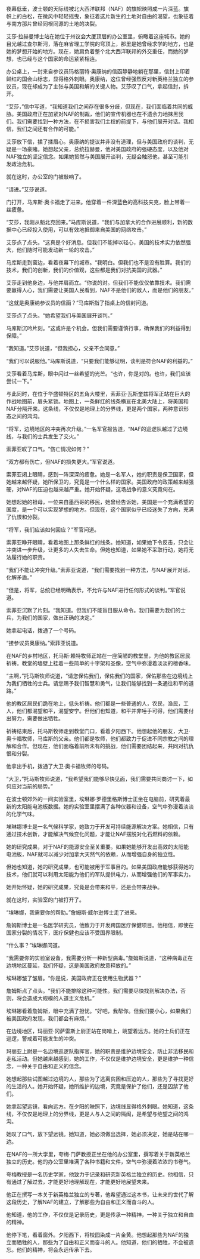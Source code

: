 夜幕低垂，波士顿的天际线被北大西洋联邦（NAF）的旗帜映照成一片深蓝。旗帜上的白松，在微风中轻轻摇曳，象征着这片新生的土地对自由的渴望，也象征着与南方那片曾经同根同源的土地的决裂。

艾莎·拉赫曼博士站在她位于州议会大厦顶层的办公室里，俯瞰着这座城市。她的目光越过查尔斯河，落在麻省理工学院的穹顶上，那里是她曾经求学的地方，也是她的梦想开始的地方。现在，她肩负着整个北大西洋联邦的外交重任，而她的梦想，也已经与这个国家的命运紧紧相连。

办公桌上，一封来自参议员玛格丽特·奥康纳的信函静静地躺在那里，信封上印着鲜红的国会山标志，显得格外刺眼。奥康纳，这位曾经强烈反对新英格兰独立的参议员，现在却成为了主张与美国和解的关键人物。艾莎叹了口气，拿起信封，拆开。

“艾莎，”信中写道，“我知道我们之间存在很多分歧，但现在，我们面临着共同的威胁。美国政府正在加紧对NAF的制裁，他们的宣传机器也在不遗余力地抹黑我们。我们需要找到一种方法，在不损害我们主权的前提下，与他们展开对话。我相信，我们之间还有合作的可能。”

艾莎放下信，揉了揉眉心。奥康纳的提议并非没有道理，但与美国政府的谈判，无疑是一场豪赌。她想起父亲，总统拉赫曼，他对美国政府的强硬态度，以及他对NAF独立的坚定信念。如果她贸然与美国展开谈判，无疑会触怒他，甚至可能引发政治危机。

就在这时，办公室的门被敲响了。

“请进。”艾莎说道。

门打开，马库斯·奥卡福走了进来。他穿着一件深蓝色的高科技夹克，脸上带着一丝疲惫。

“艾莎，我刚从魁北克回来。”马库斯说道，“我们与加拿大的合作进展顺利，新的数据中心已经投入使用，可以有效地抵御来自美国的网络攻击。”

艾莎点了点头。“这真是个好消息。但我们不能掉以轻心，美国的技术实力依然强大，他们随时可能发动新一轮的攻击。”

马库斯走到窗边，看着夜幕下的城市。“我明白。但我们也不是没有胜算。我们的技术，我们的创新，我们的价值观，这些都是我们对抗美国的武器。”

艾莎走到他身边，与他并肩而立。“你说的对。但我们不能仅仅依靠技术。我们需要赢得人心，我们需要让美国人民看到，NAF不是他们的敌人，而是他们的朋友。”

“这就是奥康纳参议员的信函？”马库斯指了指桌上的信封问道。

艾莎点了点头。“她希望我们与美国展开谈判。”

马库斯沉吟片刻。“这或许是个机会。但我们需要谨慎行事，确保我们的利益得到保障。”

“我知道。”艾莎说道，“但我担心，父亲不会同意。”

“我们可以说服他。”马库斯说道，“只要我们能够证明，谈判是符合NAF的利益的。”

艾莎看着马库斯，眼中闪过一丝希望的光芒。“也许，你是对的。也许，我们应该尝试一下。”

与此同时，在位于华盛顿特区的五角大楼里，索菲亚·瓦斯奎兹将军正站在巨大的作战地图前，眉头紧锁。地图上，一条鲜红的线条横亘在北美大陆上，将美国和NAF分隔开来。这条线，不仅仅是地理上的分界线，更是两个国家，两种意识形态之间的鸿沟。

“将军，边境地区的冲突再次升级。”一名军官报告道，“NAF的巡逻队越过了边境线，与我们的士兵发生了交火。”

索菲亚叹了口气。“伤亡情况如何？”

“双方都有伤亡，但NAF的损失更大。”军官说道。

索菲亚闭上眼睛，感到一阵深深的疲惫。她是一名军人，她的职责是保卫国家，但她越来越怀疑，她所保卫的，究竟是一个什么样的国家。美国政府的政策越来越强硬，对NAF的压迫也越来越严重。她开始怀疑，这场战争的意义究竟何在。

她想起她的祖母，一位来自墨西哥的移民，她曾经告诉她，美国是一个充满希望的国度，是一个可以实现梦想的地方。但现在，这个国家似乎已经迷失了方向，充满了仇恨和分裂。

“将军，我们应该如何回应？”军官问道。

索菲亚睁开眼睛，看着地图上那条鲜红的线条。她知道，如果她下令反击，只会让冲突进一步升级，让更多的人失去生命。但她也知道，如果她不采取行动，她将无法履行她的职责。

“我们不能让冲突升级。”索菲亚说道，“我们需要找到一种方法，与NAF展开对话，化解矛盾。”

“但是，将军，总统已经明确表示，不允许与NAF进行任何形式的谈判。”军官说道。

索菲亚沉默了片刻。“我知道。但我们不能盲目服从命令。我们需要为我们的士兵，为我们的国家，做出正确的决定。”

她拿起电话，拨通了一个号码。

“接参议员奥康纳。”索菲亚说道。

在NAF的乡村地区，托马斯·赖特牧师正站在一座简陋的教堂里，为他的教区居民祈祷。教堂的墙壁上挂着一些简单的十字架和圣像，空气中弥漫着淡淡的檀香味。

“主啊，”托马斯牧师说道，“请您保佑我们，保佑我们的国家，保佑那些在边境线上为我们牺牲的士兵。请您赐予我们智慧和勇气，让我们能够找到一条通往和平的道路。”

他的教区居民们跪在地上，低头祈祷。他们都是一些普通的人，农民，渔民，工人，他们都渴望和平，渴望安宁。但他们也知道，和平并非唾手可得，他们需要付出努力，需要做出牺牲。

祈祷结束后，托马斯牧师走到教堂门口，看着夕阳西下。他想起他的朋友，大卫·奥卡福牧师，马库斯的父亲。他们都是牧师，他们都致力于促进不同宗教之间的理解和合作。但现在，他们面临着前所未有的挑战，他们需要团结起来，共同对抗仇恨和分裂。

他拿出手机，拨通了大卫·奥卡福牧师的号码。

“大卫，”托马斯牧师说道，“我希望我们能够尽快见面，我们需要共同商讨一下，如何应对当前的局势。”

在波士顿郊外的一间实验室里，埃琳娜·罗德里格斯博士正坐在电脑前，研究着最新的太阳能电池板数据。她的实验室里摆满了各种仪器和设备，空气中弥漫着淡淡的化学气味。

埃琳娜博士是一名气候科学家，她致力于开发可持续能源解决方案。她相信，只有通过技术创新，才能解决气候变化问题，才能让NAF摆脱对化石燃料的依赖。

她的研究成果，对于NAF的能源安全至关重要。如果她能够开发出高效的太阳能电池板，NAF就可以减少对加拿大天然气的依赖，从而增强自身的独立性。

但她也知道，她的研究成果，也可能被用于军事目的。如果美国政府能够获得她的技术，他们就可以利用太阳能为他们的军队提供电力，从而增强他们的军事实力。

她开始怀疑，她的研究成果，究竟是会带来和平，还是会带来战争。

就在这时，实验室的门被打开了。

“埃琳娜，我需要你的帮助。”詹姆斯·威尔逊博士走了进来。

詹姆斯博士是一名医学研究员，他致力于开发跨国医疗保健项目。他相信，即使在国家分裂的情况下，医疗保健也应该不受国界限制。

“什么事？”埃琳娜问道。

“我需要你的实验室设备，我需要分析一种新型病毒。”詹姆斯说道，“这种病毒正在边境地区蔓延，我们怀疑，这是美国政府故意释放的。”

埃琳娜皱了皱眉。“你是说，美国政府正在使用生物武器？”

詹姆斯点了点头。“我们不能排除这种可能性。我们需要尽快找到解决办法，否则，将会造成大规模的人道主义危机。”

埃琳娜看着詹姆斯，眼中充满了担忧。“好吧，我帮你。但我们要小心，如果我们被美国政府发现，我们都会有麻烦。”

在边境地区，玛丽亚·冈萨雷斯上尉正站在岗哨上，眺望着远方。她的士兵们正在巡逻，警戒着可能发生的冲突。

玛丽亚上尉是一名边境巡逻队指挥官，她的职责是维护边境安全，防止非法移民和走私活动。但她越来越感到，她的工作，不仅仅是维护边境安全，更是维护一种信念，一种关于自由和正义的信念。

她想起那些试图越过边境的人，那些为了逃离贫困和压迫的人，那些为了寻找更好的生活的人。她开始怀疑，她所维护的边境，究竟是保护了他们，还是囚禁了他们。

她拿起望远镜，看向远方。在夕阳的映照下，边境线显得格外刺眼。她知道，这条线，不仅仅是地理上的分界线，更是人与人之间的隔阂，是希望与绝望之间的鸿沟。

她叹了口气，放下望远镜。她知道，她必须做出选择，她必须决定，她是站在哪一边。

在NAF的一所大学里，夸梅·门萨教授正坐在他的办公室里，撰写着关于新英格兰独立的历史。他的办公室里堆满了各种书籍和文件，空气中弥漫着浓浓的书卷气。

夸梅教授是一名历史学家，他致力于记录和研究新英格兰独立的历史。他相信，只有通过了解过去，才能更好地理解现在，才能更好地展望未来。

他正在撰写一本关于新英格兰独立的专著，他希望通过这本书，让未来的世代了解这段历史，了解NAF的建立，了解那些为自由和正义而奋斗的人。

他知道，他的工作，不仅仅是记录历史，更是传承一种精神，一种关于独立和自由的精神。

他停下笔，看着窗外。夕阳西下，将校园染成一片金黄。他想起那些为NAF的独立而牺牲的人，那些为了自由和正义而奋斗的人。他知道，他们的牺牲，不会被遗忘。他们的精神，将会永远传承下去。